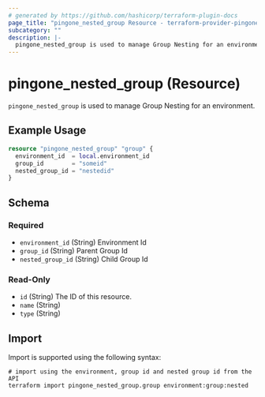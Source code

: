 ```yaml
---
# generated by https://github.com/hashicorp/terraform-plugin-docs
page_title: "pingone_nested_group Resource - terraform-provider-pingone"
subcategory: ""
description: |-
  pingone_nested_group is used to manage Group Nesting for an environment.
---
```


# pingone_nested_group (Resource)

`pingone_nested_group` is used to manage Group Nesting for an environment.

## Example Usage

```terraform
resource "pingone_nested_group" "group" {
  environment_id  = local.environment_id
  group_id        = "someid"
  nested_group_id = "nestedid"
}
```

<!-- schema generated by tfplugindocs -->
## Schema

### Required

- `environment_id` (String) Environment Id
- `group_id` (String) Parent Group Id
- `nested_group_id` (String) Child Group Id

### Read-Only

- `id` (String) The ID of this resource.
- `name` (String)
- `type` (String)

## Import

Import is supported using the following syntax:

```shell
# import using the environment, group id and nested group id from the API
terraform import pingone_nested_group.group environment:group:nested
```
